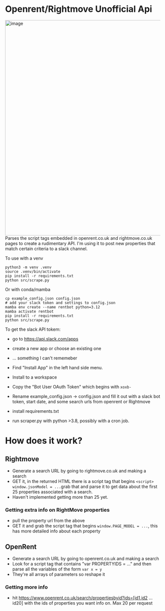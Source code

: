 # Openrent/Rightmove Unofficial Api
<img width="697" alt="image" src="https://user-images.githubusercontent.com/2063944/172571819-f942bd88-68b4-4752-b74e-0bcdfeb005b6.png">
Parses the script tags embedded in openrent.co.uk and rightmove.co.uk pages to create a rudimentary API. I'm using it to post new properties that match certain criteria to a slack channel.

To use with a venv
```
python3 -m venv .venv
source .venv/bin/activate
pip install -r requirements.txt
python src/scrape.py
```

Or with conda/mamba
```
cp example_config.json config.json
# add your slack token and settings to config.json
mamba env create --name rentbot python=3.12
mamba activate rentbot
pip install -r requirements.txt
python src/scrape.py
```

To get the slack API tokem:
- go to https://api.slack.com/apps
- create a new app or choose an existing one
- ... something I can't rememeber
- Find "Install App" in the left hand side menu.
- Install to a workspace
- Copy the "Bot User OAuth Token" which begins with `xoxb-`


- Rename example_config.json -> config.json and fill it out with a slack bot token, start date, and some search urls from openrent or Rightmove
- install requirements.txt
- run scraper.py with python >3.8, possibly with a cron job.

# How does it work?

## Rightmove 
- Generate a search URL by going to rightmove.co.uk and making a search
- GET it, in the returned HTML there is a script tag that begins `<script> window.jsonModel = ...`grab that and parse it to get data about the first 25 properties associated with a search.
- Haven't implemented getting more than 25 yet.

### Getting extra info on RightMove properties
- pull the property url from the above
- GET it and grab the script tag that begins `window.PAGE_MODEL = ...`, this has more detailed info about each property


## OpenRent
- Generate a search URL by going to openrent.co.uk and making a search
- Look for a script tag that contains "var PROPERTYIDS = ..." and then parse all the variables of the form `var x = y`
- They're all arrays of parameters so reshape it


### Getting more info
- hit https://www.openrent.co.uk/search/propertiesbyid?ids=[id1,id2 ... id20] with the ids of properties you want info on. Max 20 per request
